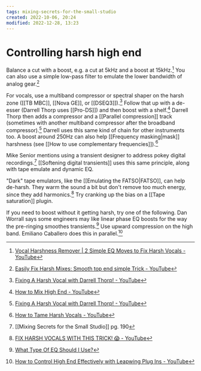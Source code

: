```yaml
---
tags: mixing-secrets-for-the-small-studio 
created: 2022-10-06, 20:24
modified: 2022-12-28, 13:23
---
```


# Controlling harsh high end
Balance a cut with a boost, e.g. a cut at 5kHz and a boost at 15kHz.[^1] You can also use a simple low-pass filter to emulate the lower bandwidth of analog gear.[^2]

For vocals, use a multiband compressor or spectral shaper on the harsh zone ([[TB MBC]], [[Nova GE]], or [[DSEQ3]]).[^3] Follow that up with a de-esser (Darrell Thorp uses [[Pro-DS]]) and then boost with a shelf.[^4] Darrell Thorp then adds a compressor and a [[Parallel compression]] track (sometimes with another multiband compressor after the broadband compressor).[^3] Darrell uses this same kind of chain for other instruments too. A boost around 250Hz can also help [[Frequency masking|mask]] harshness (see [[How to use complementary frequencies]]).[^5] 

Mike Senior mentions using a transient designer to address pokey digital recordings.[^6] [[Softening digital transients]] uses this same principle, along with tape emulate and dynamic EQ.

"Dark" tape emulators, like the [[Emulating the FATSO|FATSO]], can help de-harsh. They warm the sound a bit but don't remove too much energy, since they add harmonics.[^7] Try cranking up the bias on a [[Tape saturation]] plugin.

If you need to boost without it getting harsh, try one of the following. Dan Worrall says some engineers may like linear phase EQ boosts for the way the pre-ringing smoothes transients.[^8] Use upward compression on the high band. Emiliano Caballero does this in parallel.[^9]

[^1]: [Vocal Harshness Remover | 2 Simple EQ Moves to Fix Harsh Vocals - YouTube](https://youtu.be/VT-x0I4hlbI)
[^2]: [Easily Fix Harsh Mixes: Smooth top end simple Trick - YouTube](https://www.youtube.com/watch?v=zquwQ7Y9xto)
[^3]: [Fixing A Harsh Vocal with Darrell Thorp! - YouTube](https://www.youtube.com/watch?v=qxXWEyPOm2I)
[^4]: [How to Mix High End - YouTube](https://www.youtube.com/watch?v=uoBnrL-TvcM)
[^5]: [How to Tame Harsh Vocals - YouTube](https://www.youtube.com/watch?v=94PDVGwjMDU)
[^6]: [[Mixing Secrets for the Small Studio]] pg. 190
[^7]: [FIX HARSH VOCALS WITH THIS TRICK! 😱 - YouTube](https://www.youtube.com/watch?v=QoK42yDknE8)
[^8]: [What Type Of EQ Should I Use?](https://youtu.be/qrXXNKhjBE8?t=712)
[^9]: [How to Control High End Effectively with Leapwing Plug Ins - YouTube](https://www.youtube.com/watch?v=6tySeSOlaCE)
